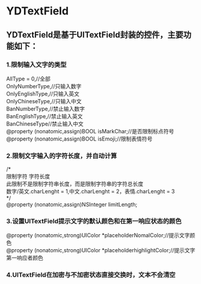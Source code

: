 # YDTextField
## YDTextField是基于UITextField封装的控件，主要功能如下：<br>
### 1.限制输入文字的类型 <br>
AllType = 0,//全部 <br>
OnlyNumberType,//只输入数字 <br>
OnlyEnglishType,//只输入英文 <br>
OnlyChineseType,//只输入中文 <br>
BanNumberType,//禁止输入数字 <br>
BanEnglishType,//禁止输入英文 <br>
BanChineseType//禁止输入中文 <br>
@property (nonatomic,assign)BOOL isMarkChar;//是否限制标点符号 <br>
@property (nonatomic,assign)BOOL isEmoji;//限制表情符号 <br>
### 2.限制文字输入的字符长度，并自动计算 <br>
/* <br>
 限制字符 字符长度 <br>
 此限制不是限制字符串长度，而是限制字符串的字符总长度 <br>
 数字/英文.charLenght = 1,中文.charLenght = 2，表情.charLenght = 3 <br>
 */ <br>
@property (nonatomic,assign)NSInteger limitLength; <br>
### 3.设置UITextField提示文字的默认颜色和在第一响应状态的颜色 <br>
@property (nonatomic,strong)UIColor *placeholderNomalColor;//提示文字颜色 <br>
@property (nonatomic,strong)UIColor *placeholderhighlightColor;//提示文字第一响应者颜色 <br>
### 4.UITextField在加密与不加密状态直接交换时，文本不会清空 <br>
